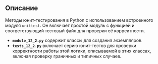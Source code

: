 ## Описание

Методы юнит-тестирования в Python с использованием встроенного модуля `unittest`. 
Он включает простой модуль с функцией и соответствующий тестовый файл для проверки её корректности.

- **`module_12_2.py`** содержит классы для создания экземпляров.
- **`tests_12_2.py`** включает серию юнит-тестов для проверки корректности работы этой логики, описываемой в этих классах, включая проверку граничных и типичных случаев.
